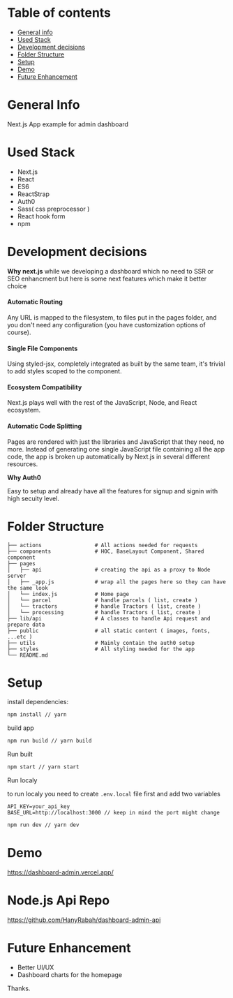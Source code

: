 # Table of contents
* [General info](#general-info)
* [Used Stack](#used-stack)
* [Development decisions](#development-decisions)
* [Folder Structure](#folder-structure)
* [Setup](#setup)
* [Demo](#demo)
* [Future Enhancement](#future-enhancement)

# General Info 

Next.js App example for admin dashboard


# Used Stack
  - Next.js
  - React
  - ES6
  - ReactStrap
  - Auth0
  - Sass( css preprocessor )
  - React hook form
  - npm


# Development decisions

<b>Why next.js</b>
while we developing a dashboard which no need to SSR or SEO enhancment but here is some next features which make it better choice

#### Automatic Routing
Any URL is mapped to the filesystem, to files put in the pages folder, and you don't need any configuration (you have customization options of course).

#### Single File Components
Using styled-jsx, completely integrated as built by the same team, it's trivial to add styles scoped to the component.

#### Ecosystem Compatibility
Next.js plays well with the rest of the JavaScript, Node, and React ecosystem.

#### Automatic Code Splitting
Pages are rendered with just the libraries and JavaScript that they need, no more. Instead of generating one single JavaScript file containing all the app code, the app is broken up automatically by Next.js in several different resources.


<b>Why Auth0</b>

Easy to setup and already have all the features for signup and signin with high secuity level.


# Folder Structure 

```
├── actions                 # All actions needed for requests       
├── components              # HOC, BaseLayout Component, Shared component
├── pages
│   ├── api                 # creating the api as a proxy to Node server
│   ├── _app.js             # wrap all the pages here so they can have the same look
│   └── index.js            # Home page
│   └── parcel              # handle parcels ( list, create )
│   └── tractors            # handle Tractors ( list, create )
│   └── processing          # handle Tractors ( list, create )
├── lib/api                 # A classes to handle Api request and prepare data
├── public                  # all static content ( images, fonts, ...etc )
├── utils                   # Mainly contain the auth0 setup
├── styles                  # All styling needed for the app
└── README.md
```

# Setup

install dependencies:

```sh
npm install // yarn 
```

build app

```sh
npm run build // yarn build
```

Run built 

```sh
npm start // yarn start
```

Run localy

to run localy you need to create `.env.local` file first and add two variables 
```
API_KEY=your_api_key 
BASE_URL=http://localhost:3000 // keep in mind the port might change
```

```sh
npm run dev // yarn dev
```


# Demo
https://dashboard-admin.vercel.app/

# Node.js Api Repo
https://github.com/HanyRabah/dashboard-admin-api

# Future Enhancement

- Better UI/UX
- Dashboard charts for the homepage

Thanks.
